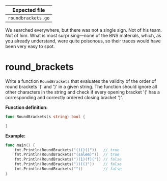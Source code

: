 | Expected file        |
| ---------------------|
| `roundbrackets.go`   |

<p data-story-username="lascar123">We searched everywhere, but there was not a single sign. Not of his team. Not of him. What is most surprising—none of the BNS materials, which, as you already understand, were quite poisonous, so their traces would have been very easy to spot.</p>

# round_brackets

Write a function `RoundBrackets` that evaluates the validity of the order of round brackets '(' and ')' in a given string. The function should ignore all other characters in the string and check if every opening bracket '(' has a corresponding and correctly ordered closing bracket ')'.

**Function definition:**

```go
func RoundBrackets(s string) bool {

}
```

**Example:**

```go
func main() {
	fmt.Println(RoundBrackets("()()()"))   // true
	fmt.Println(RoundBrackets("(salem)"))  // true
	fmt.Println(RoundBrackets(")(1)(f)(")) // false
	fmt.Println(RoundBrackets("))(()"))    // false
	fmt.Println(RoundBrackets(""))         // false
}
```
